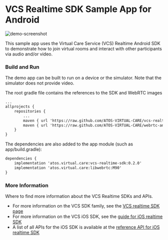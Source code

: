 # VCS Realtime SDK Sample App for Android
![demo-screenshot](https://user-images.githubusercontent.com/4389724/126681575-494fd176-77e2-441b-89a1-ef007354d094.png)

This sample app uses the Virtual Care Service (VCS) Realtime Android SDK to demonstrate how to join virtual rooms and interact with other participants via audio and/or video.
### Build and Run

The demo app can be built to run on a device or the simulator. Note that the simulator does not provide video.

The root gradle file contains the references to the SDK and WebRTC images
```xml
...
allprojects {
    repositories {
        ...
        maven { url 'https://raw.github.com/ATOS-VIRTUAL-CARE/vcs-realtime-sdk-android/repo/' }
        maven { url 'https://raw.github.com/ATOS-VIRTUAL-CARE/webrtc-android/repo/' }
    }
}
```

The dependencies are also added to the app module (such as app/build.gradle):
```xml
dependencies {
    implementation 'atos.virtual.care:vcs-realtime-sdk:0.2.0'
    implementation 'atos.virtual.care:libwebrtc:M90'
}
```

### More Information

Where to find more information about the VCS Realtime SDKs and APIs.

* For more information on the VCS SDK family, see the [VCS realtime SDK page](https://sdk.virtualcareservices.net/)
* For more information on the VCS iOS SDK, see the [guide for iOS realtime SDK](https://sdk.virtualcareservices.net/sdks/android)
* A list of all APIs for the iOS SDK is available at the [reference API for iOS realtime SDK](https://sdk.virtualcareservices.net/reference/android)
